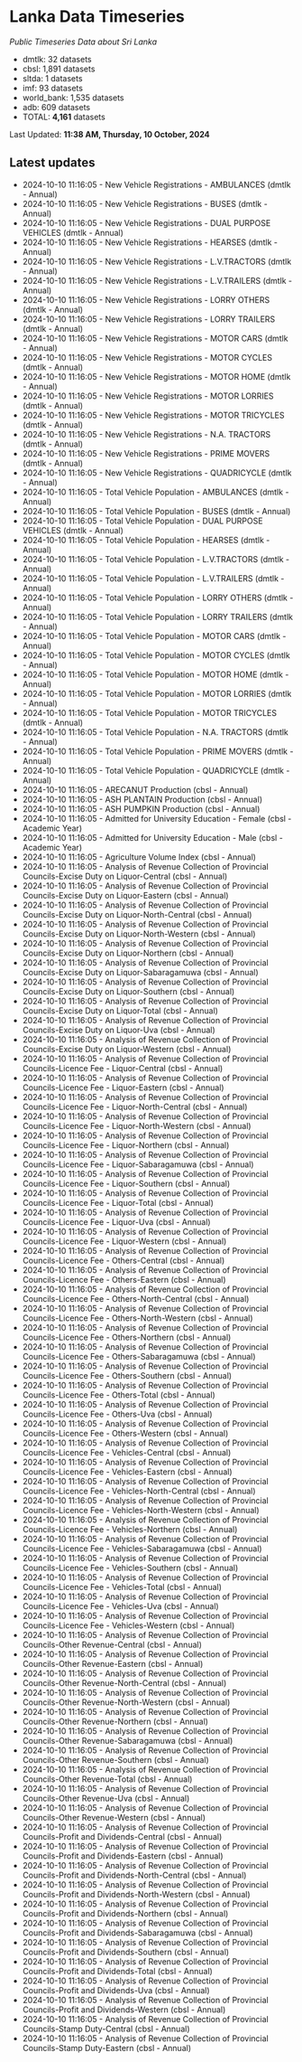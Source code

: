 # Lanka Data Timeseries
*Public Timeseries Data about Sri Lanka*

* dmtlk: 32 datasets
* cbsl: 1,891 datasets
* sltda: 1 datasets
* imf: 93 datasets
* world_bank: 1,535 datasets
* adb: 609 datasets
* TOTAL: **4,161** datasets

Last Updated: **11:38 AM, Thursday, 10 October, 2024**

## Latest updates

* 2024-10-10 11:16:05 - New Vehicle Registrations - AMBULANCES (dmtlk - Annual)
* 2024-10-10 11:16:05 - New Vehicle Registrations - BUSES (dmtlk - Annual)
* 2024-10-10 11:16:05 - New Vehicle Registrations - DUAL PURPOSE VEHICLES (dmtlk - Annual)
* 2024-10-10 11:16:05 - New Vehicle Registrations - HEARSES (dmtlk - Annual)
* 2024-10-10 11:16:05 - New Vehicle Registrations - L.V.TRACTORS (dmtlk - Annual)
* 2024-10-10 11:16:05 - New Vehicle Registrations - L.V.TRAILERS (dmtlk - Annual)
* 2024-10-10 11:16:05 - New Vehicle Registrations - LORRY OTHERS (dmtlk - Annual)
* 2024-10-10 11:16:05 - New Vehicle Registrations - LORRY TRAILERS (dmtlk - Annual)
* 2024-10-10 11:16:05 - New Vehicle Registrations - MOTOR CARS (dmtlk - Annual)
* 2024-10-10 11:16:05 - New Vehicle Registrations - MOTOR CYCLES (dmtlk - Annual)
* 2024-10-10 11:16:05 - New Vehicle Registrations - MOTOR HOME (dmtlk - Annual)
* 2024-10-10 11:16:05 - New Vehicle Registrations - MOTOR LORRIES (dmtlk - Annual)
* 2024-10-10 11:16:05 - New Vehicle Registrations - MOTOR TRICYCLES (dmtlk - Annual)
* 2024-10-10 11:16:05 - New Vehicle Registrations - N.A. TRACTORS (dmtlk - Annual)
* 2024-10-10 11:16:05 - New Vehicle Registrations - PRIME MOVERS (dmtlk - Annual)
* 2024-10-10 11:16:05 - New Vehicle Registrations - QUADRICYCLE (dmtlk - Annual)
* 2024-10-10 11:16:05 - Total Vehicle Population - AMBULANCES (dmtlk - Annual)
* 2024-10-10 11:16:05 - Total Vehicle Population - BUSES (dmtlk - Annual)
* 2024-10-10 11:16:05 - Total Vehicle Population - DUAL PURPOSE VEHICLES (dmtlk - Annual)
* 2024-10-10 11:16:05 - Total Vehicle Population - HEARSES (dmtlk - Annual)
* 2024-10-10 11:16:05 - Total Vehicle Population - L.V.TRACTORS (dmtlk - Annual)
* 2024-10-10 11:16:05 - Total Vehicle Population - L.V.TRAILERS (dmtlk - Annual)
* 2024-10-10 11:16:05 - Total Vehicle Population - LORRY OTHERS (dmtlk - Annual)
* 2024-10-10 11:16:05 - Total Vehicle Population - LORRY TRAILERS (dmtlk - Annual)
* 2024-10-10 11:16:05 - Total Vehicle Population - MOTOR CARS (dmtlk - Annual)
* 2024-10-10 11:16:05 - Total Vehicle Population - MOTOR CYCLES (dmtlk - Annual)
* 2024-10-10 11:16:05 - Total Vehicle Population - MOTOR HOME (dmtlk - Annual)
* 2024-10-10 11:16:05 - Total Vehicle Population - MOTOR LORRIES (dmtlk - Annual)
* 2024-10-10 11:16:05 - Total Vehicle Population - MOTOR TRICYCLES (dmtlk - Annual)
* 2024-10-10 11:16:05 - Total Vehicle Population - N.A. TRACTORS (dmtlk - Annual)
* 2024-10-10 11:16:05 - Total Vehicle Population - PRIME MOVERS (dmtlk - Annual)
* 2024-10-10 11:16:05 - Total Vehicle Population - QUADRICYCLE (dmtlk - Annual)
* 2024-10-10 11:16:05 - ARECANUT Production (cbsl - Annual)
* 2024-10-10 11:16:05 - ASH PLANTAIN Production (cbsl - Annual)
* 2024-10-10 11:16:05 - ASH PUMPKIN Production (cbsl - Annual)
* 2024-10-10 11:16:05 - Admitted for University Education - Female (cbsl - Academic Year)
* 2024-10-10 11:16:05 - Admitted for University Education - Male (cbsl - Academic Year)
* 2024-10-10 11:16:05 - Agriculture Volume Index (cbsl - Annual)
* 2024-10-10 11:16:05 - Analysis of Revenue Collection of Provincial Councils-Excise Duty on Liquor-Central (cbsl - Annual)
* 2024-10-10 11:16:05 - Analysis of Revenue Collection of Provincial Councils-Excise Duty on Liquor-Eastern (cbsl - Annual)
* 2024-10-10 11:16:05 - Analysis of Revenue Collection of Provincial Councils-Excise Duty on Liquor-North-Central (cbsl - Annual)
* 2024-10-10 11:16:05 - Analysis of Revenue Collection of Provincial Councils-Excise Duty on Liquor-North-Western (cbsl - Annual)
* 2024-10-10 11:16:05 - Analysis of Revenue Collection of Provincial Councils-Excise Duty on Liquor-Northern (cbsl - Annual)
* 2024-10-10 11:16:05 - Analysis of Revenue Collection of Provincial Councils-Excise Duty on Liquor-Sabaragamuwa (cbsl - Annual)
* 2024-10-10 11:16:05 - Analysis of Revenue Collection of Provincial Councils-Excise Duty on Liquor-Southern (cbsl - Annual)
* 2024-10-10 11:16:05 - Analysis of Revenue Collection of Provincial Councils-Excise Duty on Liquor-Total (cbsl - Annual)
* 2024-10-10 11:16:05 - Analysis of Revenue Collection of Provincial Councils-Excise Duty on Liquor-Uva (cbsl - Annual)
* 2024-10-10 11:16:05 - Analysis of Revenue Collection of Provincial Councils-Excise Duty on Liquor-Western (cbsl - Annual)
* 2024-10-10 11:16:05 - Analysis of Revenue Collection of Provincial Councils-Licence Fee - Liquor-Central (cbsl - Annual)
* 2024-10-10 11:16:05 - Analysis of Revenue Collection of Provincial Councils-Licence Fee - Liquor-Eastern (cbsl - Annual)
* 2024-10-10 11:16:05 - Analysis of Revenue Collection of Provincial Councils-Licence Fee - Liquor-North-Central (cbsl - Annual)
* 2024-10-10 11:16:05 - Analysis of Revenue Collection of Provincial Councils-Licence Fee - Liquor-North-Western (cbsl - Annual)
* 2024-10-10 11:16:05 - Analysis of Revenue Collection of Provincial Councils-Licence Fee - Liquor-Northern (cbsl - Annual)
* 2024-10-10 11:16:05 - Analysis of Revenue Collection of Provincial Councils-Licence Fee - Liquor-Sabaragamuwa (cbsl - Annual)
* 2024-10-10 11:16:05 - Analysis of Revenue Collection of Provincial Councils-Licence Fee - Liquor-Southern (cbsl - Annual)
* 2024-10-10 11:16:05 - Analysis of Revenue Collection of Provincial Councils-Licence Fee - Liquor-Total (cbsl - Annual)
* 2024-10-10 11:16:05 - Analysis of Revenue Collection of Provincial Councils-Licence Fee - Liquor-Uva (cbsl - Annual)
* 2024-10-10 11:16:05 - Analysis of Revenue Collection of Provincial Councils-Licence Fee - Liquor-Western (cbsl - Annual)
* 2024-10-10 11:16:05 - Analysis of Revenue Collection of Provincial Councils-Licence Fee - Others-Central (cbsl - Annual)
* 2024-10-10 11:16:05 - Analysis of Revenue Collection of Provincial Councils-Licence Fee - Others-Eastern (cbsl - Annual)
* 2024-10-10 11:16:05 - Analysis of Revenue Collection of Provincial Councils-Licence Fee - Others-North-Central (cbsl - Annual)
* 2024-10-10 11:16:05 - Analysis of Revenue Collection of Provincial Councils-Licence Fee - Others-North-Western (cbsl - Annual)
* 2024-10-10 11:16:05 - Analysis of Revenue Collection of Provincial Councils-Licence Fee - Others-Northern (cbsl - Annual)
* 2024-10-10 11:16:05 - Analysis of Revenue Collection of Provincial Councils-Licence Fee - Others-Sabaragamuwa (cbsl - Annual)
* 2024-10-10 11:16:05 - Analysis of Revenue Collection of Provincial Councils-Licence Fee - Others-Southern (cbsl - Annual)
* 2024-10-10 11:16:05 - Analysis of Revenue Collection of Provincial Councils-Licence Fee - Others-Total (cbsl - Annual)
* 2024-10-10 11:16:05 - Analysis of Revenue Collection of Provincial Councils-Licence Fee - Others-Uva (cbsl - Annual)
* 2024-10-10 11:16:05 - Analysis of Revenue Collection of Provincial Councils-Licence Fee - Others-Western (cbsl - Annual)
* 2024-10-10 11:16:05 - Analysis of Revenue Collection of Provincial Councils-Licence Fee - Vehicles-Central (cbsl - Annual)
* 2024-10-10 11:16:05 - Analysis of Revenue Collection of Provincial Councils-Licence Fee - Vehicles-Eastern (cbsl - Annual)
* 2024-10-10 11:16:05 - Analysis of Revenue Collection of Provincial Councils-Licence Fee - Vehicles-North-Central (cbsl - Annual)
* 2024-10-10 11:16:05 - Analysis of Revenue Collection of Provincial Councils-Licence Fee - Vehicles-North-Western (cbsl - Annual)
* 2024-10-10 11:16:05 - Analysis of Revenue Collection of Provincial Councils-Licence Fee - Vehicles-Northern (cbsl - Annual)
* 2024-10-10 11:16:05 - Analysis of Revenue Collection of Provincial Councils-Licence Fee - Vehicles-Sabaragamuwa (cbsl - Annual)
* 2024-10-10 11:16:05 - Analysis of Revenue Collection of Provincial Councils-Licence Fee - Vehicles-Southern (cbsl - Annual)
* 2024-10-10 11:16:05 - Analysis of Revenue Collection of Provincial Councils-Licence Fee - Vehicles-Total (cbsl - Annual)
* 2024-10-10 11:16:05 - Analysis of Revenue Collection of Provincial Councils-Licence Fee - Vehicles-Uva (cbsl - Annual)
* 2024-10-10 11:16:05 - Analysis of Revenue Collection of Provincial Councils-Licence Fee - Vehicles-Western (cbsl - Annual)
* 2024-10-10 11:16:05 - Analysis of Revenue Collection of Provincial Councils-Other Revenue-Central (cbsl - Annual)
* 2024-10-10 11:16:05 - Analysis of Revenue Collection of Provincial Councils-Other Revenue-Eastern (cbsl - Annual)
* 2024-10-10 11:16:05 - Analysis of Revenue Collection of Provincial Councils-Other Revenue-North-Central (cbsl - Annual)
* 2024-10-10 11:16:05 - Analysis of Revenue Collection of Provincial Councils-Other Revenue-North-Western (cbsl - Annual)
* 2024-10-10 11:16:05 - Analysis of Revenue Collection of Provincial Councils-Other Revenue-Northern (cbsl - Annual)
* 2024-10-10 11:16:05 - Analysis of Revenue Collection of Provincial Councils-Other Revenue-Sabaragamuwa (cbsl - Annual)
* 2024-10-10 11:16:05 - Analysis of Revenue Collection of Provincial Councils-Other Revenue-Southern (cbsl - Annual)
* 2024-10-10 11:16:05 - Analysis of Revenue Collection of Provincial Councils-Other Revenue-Total (cbsl - Annual)
* 2024-10-10 11:16:05 - Analysis of Revenue Collection of Provincial Councils-Other Revenue-Uva (cbsl - Annual)
* 2024-10-10 11:16:05 - Analysis of Revenue Collection of Provincial Councils-Other Revenue-Western (cbsl - Annual)
* 2024-10-10 11:16:05 - Analysis of Revenue Collection of Provincial Councils-Profit and Dividends-Central (cbsl - Annual)
* 2024-10-10 11:16:05 - Analysis of Revenue Collection of Provincial Councils-Profit and Dividends-Eastern (cbsl - Annual)
* 2024-10-10 11:16:05 - Analysis of Revenue Collection of Provincial Councils-Profit and Dividends-North-Central (cbsl - Annual)
* 2024-10-10 11:16:05 - Analysis of Revenue Collection of Provincial Councils-Profit and Dividends-North-Western (cbsl - Annual)
* 2024-10-10 11:16:05 - Analysis of Revenue Collection of Provincial Councils-Profit and Dividends-Northern (cbsl - Annual)
* 2024-10-10 11:16:05 - Analysis of Revenue Collection of Provincial Councils-Profit and Dividends-Sabaragamuwa (cbsl - Annual)
* 2024-10-10 11:16:05 - Analysis of Revenue Collection of Provincial Councils-Profit and Dividends-Southern (cbsl - Annual)
* 2024-10-10 11:16:05 - Analysis of Revenue Collection of Provincial Councils-Profit and Dividends-Total (cbsl - Annual)
* 2024-10-10 11:16:05 - Analysis of Revenue Collection of Provincial Councils-Profit and Dividends-Uva (cbsl - Annual)
* 2024-10-10 11:16:05 - Analysis of Revenue Collection of Provincial Councils-Profit and Dividends-Western (cbsl - Annual)
* 2024-10-10 11:16:05 - Analysis of Revenue Collection of Provincial Councils-Stamp Duty-Central (cbsl - Annual)
* 2024-10-10 11:16:05 - Analysis of Revenue Collection of Provincial Councils-Stamp Duty-Eastern (cbsl - Annual)